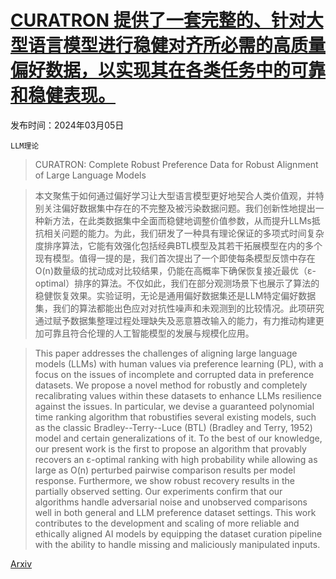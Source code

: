# [CURATRON 提供了一套完整的、针对大型语言模型进行稳健对齐所必需的高质量偏好数据，以实现其在各类任务中的可靠和稳健表现。](https://arxiv.org/abs/2403.02745)

发布时间：2024年03月05日

`LLM理论`

> CURATRON: Complete Robust Preference Data for Robust Alignment of Large Language Models

> 本文聚焦于如何通过偏好学习让大型语言模型更好地契合人类价值观，并特别关注偏好数据集中存在的不完整及被污染数据问题。我们创新性地提出一种新方法，在此类数据集中全面而稳健地调整价值参数，从而提升LLMs抵抗相关问题的能力。为此，我们研发了一种具有理论保证的多项式时间复杂度排序算法，它能有效强化包括经典BTL模型及其若干拓展模型在内的多个现有模型。值得一提的是，我们首次提出了一个即使每条模型反馈中存在O(n)数量级的扰动成对比较结果，仍能在高概率下确保恢复接近最优（ε-optimal）排序的算法。不仅如此，我们在部分观测场景下也展示了算法的稳健恢复效果。实验证明，无论是通用偏好数据集还是LLM特定偏好数据集，我们的算法都能出色应对对抗性噪声和未观测到的比较情况。此项研究通过赋予数据集整理过程处理缺失及恶意篡改输入的能力，有力推动构建更加可靠且符合伦理的人工智能模型的发展与规模化应用。

> This paper addresses the challenges of aligning large language models (LLMs) with human values via preference learning (PL), with a focus on the issues of incomplete and corrupted data in preference datasets. We propose a novel method for robustly and completely recalibrating values within these datasets to enhance LLMs resilience against the issues. In particular, we devise a guaranteed polynomial time ranking algorithm that robustifies several existing models, such as the classic Bradley--Terry--Luce (BTL) (Bradley and Terry, 1952) model and certain generalizations of it. To the best of our knowledge, our present work is the first to propose an algorithm that provably recovers an ε-optimal ranking with high probability while allowing as large as O(n) perturbed pairwise comparison results per model response. Furthermore, we show robust recovery results in the partially observed setting. Our experiments confirm that our algorithms handle adversarial noise and unobserved comparisons well in both general and LLM preference dataset settings. This work contributes to the development and scaling of more reliable and ethically aligned AI models by equipping the dataset curation pipeline with the ability to handle missing and maliciously manipulated inputs.

[Arxiv](https://arxiv.org/abs/2403.02745)